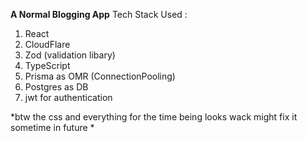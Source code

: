 
**A Normal Blogging App**
Tech Stack Used :

 1. React
 2. CloudFlare
 3. Zod (validation libary)
 4. TypeScript
 5. Prisma as OMR (ConnectionPooling)
 6. Postgres as DB
 7. jwt for authentication 

*btw the css and everything for the time being looks wack might fix it sometime in future 
*
